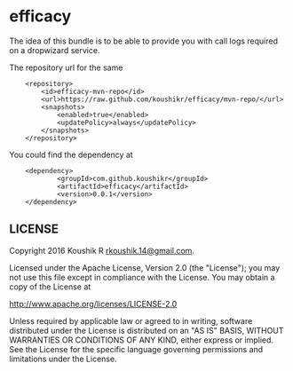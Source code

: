 # efficacy
The idea of this bundle is to be able to provide you with call logs required on a dropwizard service. 

The repository url for the same
```
    <repository>
        <id>efficacy-mvn-repo</id>
        <url>https://raw.github.com/koushikr/efficacy/mvn-repo/</url>
        <snapshots>
            <enabled>true</enabled>
            <updatePolicy>always</updatePolicy>
        </snapshots>
    </repository>
```

You could find the dependency at

```
    <dependency>
            <groupId>com.github.koushikr</groupId>
            <artifactId>efficacy</artifactId>
            <version>0.0.1</version>
    </dependency>
```

LICENSE
-------

Copyright 2016 Koushik R <rkoushik.14@gmail.com>.

Licensed under the Apache License, Version 2.0 (the "License");
you may not use this file except in compliance with the License.
You may obtain a copy of the License at

http://www.apache.org/licenses/LICENSE-2.0

Unless required by applicable law or agreed to in writing, software
distributed under the License is distributed on an "AS IS" BASIS,
WITHOUT WARRANTIES OR CONDITIONS OF ANY KIND, either express or implied.
See the License for the specific language governing permissions and
limitations under the License.